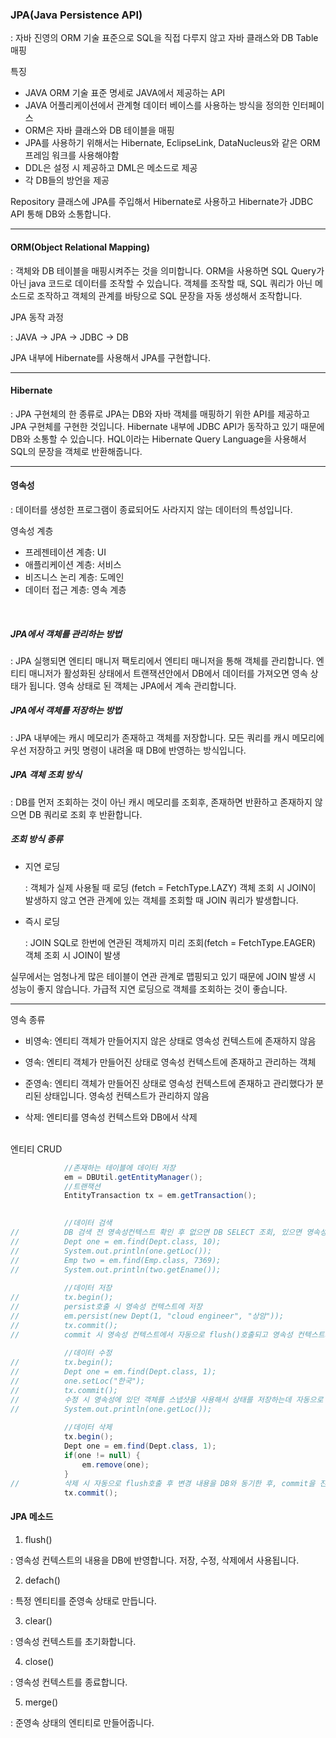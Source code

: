 

### JPA(Java Persistence API)

: 자바 진영의 ORM 기술 표준으로 SQL을 직접 다루지 않고 자바 클래스와 DB Table 매핑

특징 

+ JAVA ORM 기술 표준 명세로 JAVA에서 제공하는 API
+ JAVA 어플리케이션에서 관계형 데이터 베이스를 사용하는 방식을 정의한 인터페이스 
+ ORM은 자바 클래스와 DB 테이블을 매핑
+ JPA를 사용하기 위해서는 Hibernate, EclipseLink, DataNucleus와 같은 ORM 프레임 워크를 사용해야함
+ DDL은 설정 시 제공하고 DML은 메소드로 제공
+ 각 DB들의 방언을 제공

Repository 클래스에 JPA를 주입해서 Hibernate로 사용하고 Hibernate가 JDBC API 통해 DB와 소통합니다. 

----

#### ORM(Object Relational Mapping)

: 객체와 DB 테이블을 매핑시켜주는 것을 의미합니다. ORM을 사용하면 SQL Query가 아닌 java 코드로 데이터를 조작할 수 있습니다. 객체를 조작할 때, SQL 쿼리가 아닌 메소드로 조작하고 객체의 관계를 바탕으로 SQL 문장을 자동 생성해서 조작합니다.


JPA 동작 과정

: JAVA -> JPA -> JDBC -> DB

  JPA 내부에 Hibernate를 사용해서 JPA를 구현합니다.

----

#### Hibernate

: JPA 구현체의 한 종류로 JPA는 DB와 자바 객체를 매핑하기 위한 API를 제공하고 JPA 구현체를 구현한 것입니다.
  Hibernate 내부에 JDBC API가 동작하고 있기 때문에 DB와 소통할 수 있습니다. HQL이라는 Hibernate Query Language을 사용해서 SQL의 문장을 객체로 반환해줍니다. 

---

#### 영속성

: 데이터를 생성한 프로그램이 종료되어도 사라지지 않는 데이터의 특성입니다. 

영속성 계층
  
  + 프레젠테이션 계층: UI 
  + 애플리케이션 계층: 서비스 
  + 비즈니스 논리 계층: 도메인 
  + 데이터 접근 계층: 영속 계층

<BR>

##### JPA에서 객체를 관리하는 방법

: JPA 실행되면 엔티티 매니저 팩토리에서 엔티티 매니저을 통해 객체를 관리합니다. 엔티티 매니저가 활성화된 상태에서 트랜잭션안에서 DB에서 데이터를 가져오면 영속 상태가 됩니다. 영속 상태로 된 객체는 JPA에서 계속 관리합니다.  


##### JPA에서 객체를 저장하는 방법

: JPA 내부에는 캐시 메모리가 존재하고 객체를 저장합니다. 모든 쿼리를 캐시 메모리에 우선 저장하고 커밋 명령이 내려올 때 DB에 반영하는 방식입니다.  

##### JPA 객체 조회 방식

: DB를 먼저 조회하는 것이 아닌 캐시 메모리를 조회후, 존재하면 반환하고 존재하지 않으면 DB 쿼리로 조회 후 반환합니다.

##### 조회 방식 종류

+ 지연 로딩

  : 객체가 실제 사용될 때 로딩 (fetch = FetchType.LAZY) 객체 조회 시 JOIN이 발생하지 않고 연관 관계에 있는 객체를 조회할 때 JOIN 쿼리가 발생합니다. 

+ 즉시 로딩

  : JOIN SQL로 한번에 연관된 객체까지 미리 조회(fetch = FetchType.EAGER) 객체 조회 시 JOIN이 발생

실무에서는 엄청나게 많은 테이블이 연관 관계로 맵핑되고 있기 때문에 JOIN 발생 시 성능이 좋지 않습니다. 
가급적 지연 로딩으로 객체를 조회하는 것이 좋습니다. 

----

영속 종류

+ 비영속: 엔티티 객체가 만들어지지 않은 상태로 영속성 컨텍스트에 존재하지 않음

+ 영속: 엔티티 객체가 만들어진 상태로 영속성 컨텍스트에 존재하고 관리하는 객체

+ 준영속: 엔티티 객체가 만들어진 상태로 영속성 컨텍스트에 존재하고 관리했다가 분리된 상태입니다. 영속성 컨텍스트가 관리하지 않음 

+ 삭제: 엔티티를 영속성 컨텍스트와 DB에서 삭제

<br>
엔티티 CRUD

````JAVA 
  			//존재하는 테이블에 데이터 저장
			em = DBUtil.getEntityManager();
			//트랜잭션
			EntityTransaction tx = em.getTransaction();

			
			//데이터 검색
//			DB 검색 전 영속성컨텍스트 확인 후 없으면 DB SELECT 조회, 있으면 영속성 객체 반환
//			Dept one = em.find(Dept.class, 10);
//			System.out.println(one.getLoc());	
//			Emp two = em.find(Emp.class, 7369);
//			System.out.println(two.getEname());
		
			//데이터 저장 
//			tx.begin();
//			persist호출 시 영속성 컨텍스트에 저장 
//			em.persist(new Dept(1, "cloud engineer", "상암"));
//			tx.commit();		
//			commit 시 영속성 컨텍스트에서 자동으로 flush()호출되고 영속성 컨텍스트의 내용을 DB와 동기화하고 commit실행 
			
			//데이터 수정  
//			tx.begin();
//			Dept one = em.find(Dept.class, 1);
//			one.setLoc("한국");
//			tx.commit();
//			수정 시 영속성에 있던 객체를 스냅샷을 사용해서 상태를 저장하는데 자동으로 flush()를 통해 변경된 데이터와 변경전 데이터를 비교해서 수정하고 commit을 합니다. 
//			System.out.println(one.getLoc());
			
			//데이터 삭제 
			tx.begin();
			Dept one = em.find(Dept.class, 1);
			if(one != null) {
				em.remove(one);				
			}
//			삭제 시 자동으로 flush호출 후 변경 내용을 DB와 동기한 후, commit을 진행합니다. 
			tx.commit();
````

#### JPA 메소드

1. flush()

: 영속성 컨텍스트의 내용을 DB에 반영합니다. 저장, 수정, 삭제에서 사용됩니다. 

2. defach()

: 특정 엔티티를 준영속 상태로 만듭니다. 

3. clear()

: 영속성 컨텍스트를 초기화합니다.

4. close()

: 영속성 컨텍스트를 종료합니다. 

5. merge()

: 준영속 상태의 엔티티로 만들어줍니다.

